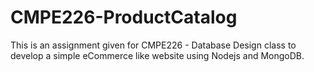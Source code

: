 CMPE226-ProductCatalog
======================

This is an assignment given for CMPE226 - Database Design class to develop a simple eCommerce like website using Nodejs and MongoDB.
